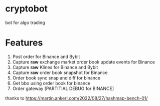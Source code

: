 # cryptobot
bot for algo trading

# Features
1. Post order for Binance and Bybit
2. Capture __raw__ exchange market order book update events for Binance
3. Capture __raw__ Klines for Binance and Bybit  
4. Capture __raw__ order book snapshot for Binance
5. Order book sync snap and diff for binance
6. Get bbo using order book for binance 
7. Order gateway [PARTITIAL DEBUG for BINANCE] 

thanks to https://martin.ankerl.com/2022/08/27/hashmap-bench-01/